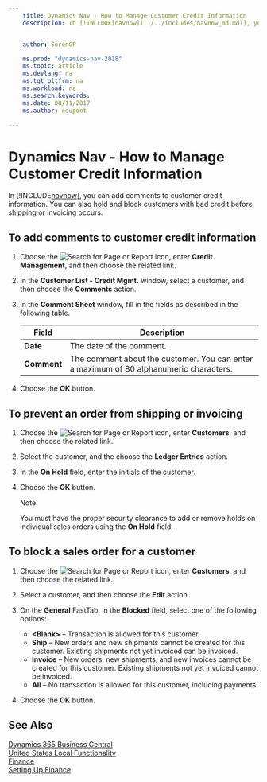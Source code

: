 ```yaml
---
    title: Dynamics Nav - How to Manage Customer Credit Information
    description: In [!INCLUDE[navnow](../../includes/navnow_md.md)], you can add comments to customer credit information. You can also hold and block customers with bad credit before shipping or invoicing occurs.


    author: SorenGP

    ms.prod: "dynamics-nav-2018"
    ms.topic: article
    ms.devlang: na
    ms.tgt_pltfrm: na
    ms.workload: na
    ms.search.keywords:
    ms.date: 08/11/2017
    ms.author: edupont

---
```

# Dynamics Nav - How to Manage Customer Credit Information
In [!INCLUDE[navnow](../../includes/navnow_md.md)], you can add comments to customer credit information. You can also hold and block customers with bad credit before shipping or invoicing occurs.  

## To add comments to customer credit information  
1.  Choose the ![Search for Page or Report](../../media/ui-search/search_small.png "Search for Page or Report icon") icon, enter **Credit Management**, and then choose the related link.  
2.  In the **Customer List - Credit Mgmt.** window, select a customer, and then choose the **Comments** action.  
3.  In the **Comment Sheet** window, fill in the fields as described in the following table.  

    |Field|Description|  
    |---------------------------------|---------------------------------------|  
    |**Date**|The date of the comment.|  
    |**Comment**|The comment about the customer. You can enter a maximum of 80 alphanumeric characters.|  

4.  Choose the **OK** button.  

## To prevent an order from shipping or invoicing  
1.  Choose the ![Search for Page or Report](../../media/ui-search/search_small.png "Search for Page or Report icon") icon, enter **Customers**, and then choose the related link.  
2.  Select the customer, and the choose the **Ledger Entries** action.  
3.  In the **On Hold** field, enter the initials of the customer.  
4.  Choose the **OK** button.  

    > [!NOTE]  
    >  You must have the proper security clearance to add or remove holds on individual sales orders using the **On Hold** field.  

## To block a sales order for a customer  
1. Choose the ![Search for Page or Report](../../media/ui-search/search_small.png "Search for Page or Report icon") icon, enter **Customers**, and then choose the related link.  
2. Select a customer, and then choose the **Edit** action.  
3. On the **General** FastTab, in the **Blocked** field, select one of the following options:  

   - **\<Blank>** – Transaction is allowed for this customer.  
   - **Ship** – New orders and new shipments cannot be created for this customer. Existing shipments not yet invoiced can be invoiced.  
   - **Invoice** – New orders, new shipments, and new invoices cannot be created for this customer. Existing shipments not yet invoiced cannot be invoiced.  
   - **All** – No transaction is allowed for this customer, including payments.  

4. Choose the **OK** button.  

## See Also
[Dynamics 365 Business Central](https://docs.microsoft.com/dynamics365/business-central/)  
[United States Local Functionality](united-states-local-functionality.md)  
[Finance](../../finance.md)  
[Setting Up Finance](../../finance.md)
